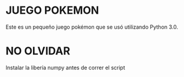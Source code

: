 # JUEGO POKEMON
Este es un pequeño juego pokémon que se usó utilizando Python 3.0.

# NO OLVIDAR
Instalar la libería numpy antes de correr el script

